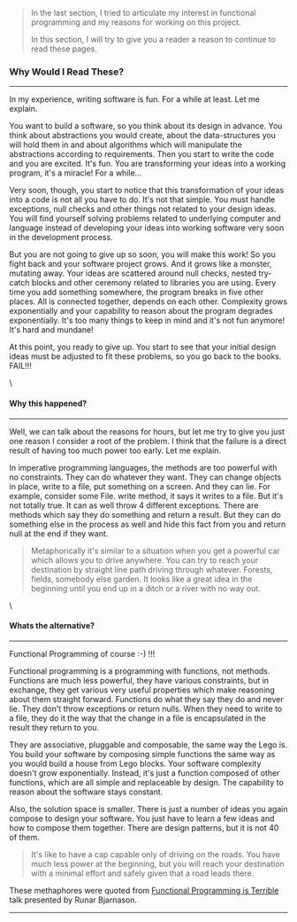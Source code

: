 > In the last section, I tried to articulate my interest in functional
> programming and my reasons for working on this project.
>
> In this section, I will try to give you a reader a reason to continue
> to read these pages.

### Why Would I Read These?

* * * * *

In my experience, writing software is fun. For a while at least. Let me
explain.

You want to build a software, so you think about its design in advance.
You think about abstractions you would create, about the data-structures
you will hold them in and about algorithms which will manipulate the
abstractions according to requirements. Then you start to write the code
and you are excited. It's fun. You are transforming your ideas into a
working program, it's a miracle! For a while...

Very soon, though, you start to notice that this transformation of your
ideas into a code is not all you have to do. It's not that simple. You
must handle exceptions, null checks and other things not related to your
design ideas. You will find yourself solving problems related to
underlying computer and language instead of developing your ideas into
working software very soon in the development process.

But you are not going to give up so soon, you will make this work! So
you fight back and your software project grows. And it grows like a
monster, mutating away. Your ideas are scattered around null checks,
nested try-catch blocks and other ceremony related to libraries you are
using. Every time you add something somewhere, the program breaks in
five other places. All is connected together, depends on each other.
Complexity grows exponentially and your capability to reason about the
program degrades exponentially. It's too many things to keep in mind and
it's not fun anymore! It's hard and mundane!

At this point, you ready to give up. You start to see that your initial
design ideas must be adjusted to fit these problems, so you go back to
the books. FAIL!!!

\

#### Why this happened?

* * * * *

Well, we can talk about the reasons for hours, but let me try to give
you just one reason I consider a root of the problem. I think that the
failure is a direct result of having too much power too early. Let me
explain.

In imperative programming languages, the methods are too powerful with
no constraints. They can do whatever they want. They can change objects
in place, write to a file, put something on a screen. And they can lie.
For example, consider some File. write method, it says it writes to a
file. But it's not totally true. It can as well throw 4 different
exceptions. There are methods which say they do something and return a
result. But they can do something else in the process as well and hide
this fact from you and return null at the end if they want.

> Metaphorically it's similar to a situation when you get a powerful car
> which allows you to drive anywhere. You can try to reach your
> destination by straight line path driving through whatever. Forests,
> fields, somebody else garden. It looks like a great idea in the
> beginning until you end up in a ditch or a river with no way out.

\

#### Whats the alternative?

* * * * *

Functional Programming of course :-) !!!

Functional programming is a programming with functions, not methods.
Functions are much less powerful, they have various constraints, but in
exchange, they get various very useful properties which make reasoning
about them straight forward. Functions do what they say they do and
never lie. They don't throw exceptions or return nulls. When they need
to write to a file, they do it the way that the change in a file is
encapsulated in the result they return to you.

They are associative, pluggable and composable, the same way the Lego
is. You build your software by composing simple functions the same way
as you would build a house from Lego blocks. Your software complexity
doesn't grow exponentially. Instead, it's just a function composed of
other functions, which are all simple and replaceable by design. The
capability to reason about the software stays constant.

Also, the solution space is smaller. There is just a number of ideas you
again compose to design your software. You just have to learn a few
ideas and how to compose them together. There are design patterns, but
it is not 40 of them.

> It's like to have a cap capable only of driving on the roads. You have
> much less power at the beginning, but you will reach your destination
> with a minimal effort and safely given that a road leads there.

These methaphores were quoted from [Functional Programming is
Terrible](https://www.youtube.com/watch?v=hzf3hTUKk8U&list=PLWLFcD9reEAqTBKnEPBD4hrN1kLi0xhb3&index=10)
talk presented by Runar Bjarnason.

* * * * *
